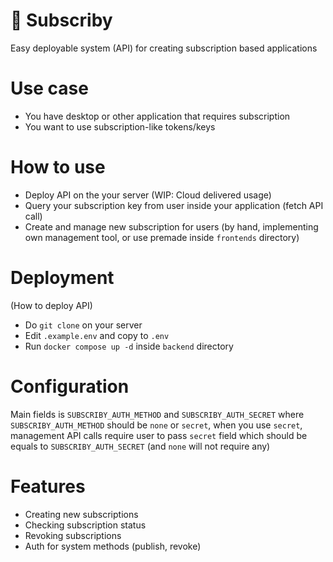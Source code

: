 # 🔐 Subscriby

Easy deployable system (API) for creating subscription based applications

# Use case

- You have desktop or other application that requires subscription
- You want to use subscription-like tokens/keys

# How to use

- Deploy API on the your server (WIP: Cloud delivered usage)
- Query your subscription key from user inside your application (fetch API call)
- Create and manage new subscription for users (by hand, implementing own management tool, or use premade inside `frontends` directory)

# Deployment

(How to deploy API)

- Do `git clone` on your server
- Edit `.example.env` and copy to `.env`
- Run `docker compose up -d` inside `backend` directory

# Configuration

Main fields is `SUBSCRIBY_AUTH_METHOD` and `SUBSCRIBY_AUTH_SECRET`
where `SUBSCRIBY_AUTH_METHOD` should be `none` or `secret`, when you use `secret`, management API calls require user to pass `secret` field which should be equals to `SUBSCRIBY_AUTH_SECRET` (and `none` will not require any)

# Features

- Creating new subscriptions
- Checking subscription status
- Revoking subscriptions
- Auth for system methods (publish, revoke)
